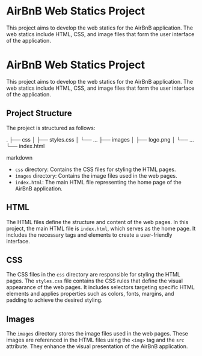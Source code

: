 # AirBnB Web Statics Project

This project aims to develop the web statics for the AirBnB application. The web statics include HTML, CSS, and image files that form the user interface of the application.

# AirBnB Web Statics Project

This project aims to develop the web statics for the AirBnB application. The web statics include HTML, CSS, and image files that form the user interface of the application.

## Project Structure

The project is structured as follows:

.
├── css
│ ├── styles.css
│ └── ...
├── images
│ ├── logo.png
│ └── ...
└── index.html

markdown


- `css` directory: Contains the CSS files for styling the HTML pages.
- `images` directory: Contains the image files used in the web pages.
- `index.html`: The main HTML file representing the home page of the AirBnB application.

## HTML

The HTML files define the structure and content of the web pages. In this project, the main HTML file is `index.html`, which serves as the home page. It includes the necessary tags and elements to create a user-friendly interface.

## CSS

The CSS files in the `css` directory are responsible for styling the HTML pages. The `styles.css` file contains the CSS rules that define the visual appearance of the web pages. It includes selectors targeting specific HTML elements and applies properties such as colors, fonts, margins, and padding to achieve the desired styling.

## Images

The `images` directory stores the image files used in the web pages. These images are referenced in the HTML files using the `<img>` tag and the `src` attribute. They enhance the visual presentation of the AirBnB application.
